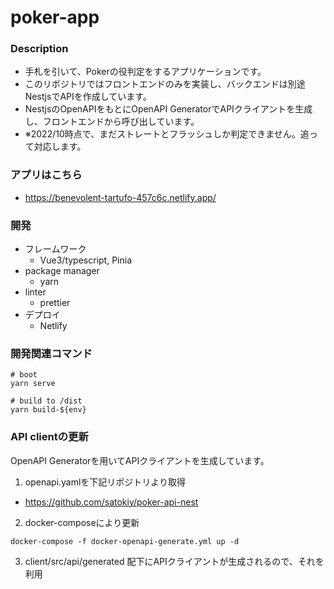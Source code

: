 # poker-app

### Description
- 手札を引いて、Pokerの役判定をするアプリケーションです。
- このリポジトリではフロントエンドのみを実装し、バックエンドは別途NestjsでAPIを作成しています。
- NestjsのOpenAPIをもとにOpenAPI GeneratorでAPIクライアントを生成し、フロントエンドから呼び出しています。
- ※2022/10時点で、まだストレートとフラッシュしか判定できません。追って対応します。

### アプリはこちら
- https://benevolent-tartufo-457c6c.netlify.app/

### 開発
- フレームワーク
  - Vue3/typescript, Pinia
- package manager
  - yarn
- linter
  - prettier
- デプロイ
  - Netlify


### 開発関連コマンド
```
# boot
yarn serve
```
```
# build to /dist
yarn build-${env}
```

### API clientの更新
OpenAPI Generatorを用いてAPIクライアントを生成しています。  
1.  openapi.yamlを下記リポジトリより取得
-  https://github.com/satokiy/poker-api-nest
2. docker-composeにより更新
```
docker-compose -f docker-openapi-generate.yml up -d
```
3. client/src/api/generated 配下にAPIクライアントが生成されるので、それを利用

